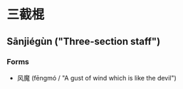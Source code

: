 # 三截棍
## Sānjiégùn ("Three-section staff")

### Forms

- 风魔 (fēngmó / "A gust of wind which is like the devil")